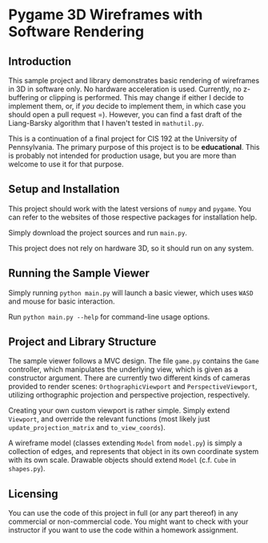 Pygame 3D Wireframes with Software Rendering
============================================

Introduction
------------

This sample project and library demonstrates basic rendering of wireframes in 3D
in software only. No hardware acceleration is used. Currently, no z-buffering or
clipping is performed. This may change if either I decide to implement them, or,
if _you_ decide to implement them, in which case you should open a pull request
=). However, you can find a fast draft of the Liang-Barsky algorithm that I
haven't tested in `mathutil.py`.

This is a continuation of a final project for CIS 192 at the University of
Pennsylvania. The primary purpose of this project is to be __educational__. This
is probably not intended for production usage, but you are more than welcome to
use it for that purpose.


Setup and Installation
----------------------

This project should work with the latest versions of `numpy` and `pygame`. You
can refer to the websites of those respective packages for installation help.

Simply download the project sources and run `main.py`.

This project does not rely on hardware 3D, so it should run on any system.


Running the Sample Viewer
-------------------------

Simply running `python main.py` will launch a basic viewer, which uses `WASD`
and mouse for basic interaction.

Run `python main.py --help` for command-line usage options.


Project and Library Structure
-----------------------------

The sample viewer follows a MVC design. The file `game.py` contains the `Game`
controller, which manipulates the underlying view, which is given as a
constructor argument. There are currently two different kinds of cameras
provided to render scenes: `OrthographicViewport` and `PerspectiveViewport`,
utilizing orthographic projection and perspective projection, respectively.

Creating your own custom viewport is rather simple. Simply extend `Viewport`,
and override the relevant functions (most likely just `update_projection_matrix`
and `to_view_coords`).

A wireframe model (classes extending `Model` from `model.py`) is simply a
collection of edges, and represents that object in its own coordinate system
with its own scale. Drawable objects should extend `Model` (c.f. `Cube` in
`shapes.py`).


Licensing
---------

You can use the code of this project in full (or any part thereof) in any
commercial or non-commercial code. You might want to check with your instructor
if you want to use the code within a homework assignment.